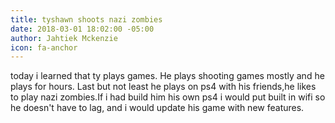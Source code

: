 ```yaml
---
title: tyshawn shoots nazi zombies
date: 2018-03-01 18:02:00 -05:00
author: Jahtiek Mckenzie
icon: fa-anchor
---
```


today i learned that ty plays games. He plays shooting games mostly and he plays for hours. Last but not least he plays on ps4 with his friends,he likes to play nazi zombies.If i had build him his own ps4 i would put built in wifi so he doesn't have to lag, and i would update his game with new features.